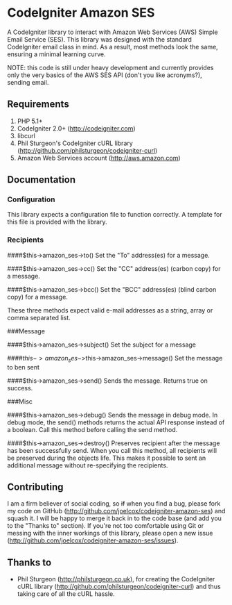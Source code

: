 CodeIgniter Amazon SES
======================
A CodeIgniter library to interact with Amazon Web Services (AWS) Simple Email Service (SES). This library was designed with the standard CodeIgniter email class in mind. As a result, most methods look the same, ensuring a minimal learning curve.

NOTE: this code is still under heavy development and currently provides only the very basics of the AWS SES API (don't you like acronyms?), sending email.

Requirements
------------
1. PHP 5.1+
2. CodeIgniter 2.0+ (http://codeigniter.com)
3. libcurl
4. Phil Sturgeon's CodeIgniter cURL library (http://github.com/philsturgeon/codeigniter-curl)
5. Amazon Web Services account (http://aws.amazon.com)

Documentation
-------------

### Configuration
This library expects a configuration file to function correctly. A template for this file is provided with the library. 

### Recipients

####$this->amazon_ses->to()
Set the "To" address(es) for a message.

####$this->amazon_ses->cc()
Set the "CC" address(es) (carbon copy) for a message.

####$this->amazon_ses->bcc()
Set the "BCC" address(es) (blind carbon copy) for a message.

These three methods expect valid e-mail addresses as a string, array or comma separated list.

###Message

####$this->amazon_ses->subject()
Set the subject for a message

####$this->amazon_ses->$this->amazon_ses->message()
Set the message to ben sent

####$this->amazon_ses->send()
Sends the message. Returns true on success.

###Misc

####$this->amazon_ses->debug()
Sends the message in debug mode. In debug mode, the send() methods returns the actual API response instead of a boolean. Call this method before calling the send method.

####$this->amazon_ses->destroy()
Preserves recipient after the message has been successfully send. When you call this method, all recipients will be preserved during the objects life. This makes it possible to sent an additional message without re-specifying the recipients.

Contributing
------------
I am a firm believer of social coding, so <strike>if</strike> when you find a bug, please fork my code on GitHub (http://github.com/joelcox/codeigniter-amazon-ses) and squash it. I will be happy to merge it back in to the code base (and add you to the "Thanks to" section). If you're not too comfortable using Git or messing with the inner workings of this library, please open a new issue (http://github.com/joelcox/codeigniter-amazon-ses/issues). 

Thanks to
---------
* Phil Sturgeon (http://philsturgeon.co.uk), for creating the CodeIgniter cURL library (http://github.com/philsturgeon/codeigniter-curl) and thus taking care of all the cURL hassle.